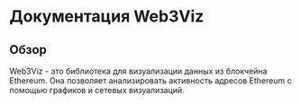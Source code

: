 # Документация Web3Viz

## Обзор

Web3Viz - это библиотека для визуализации данных из блокчейна Ethereum. Она позволяет анализировать активность адресов Ethereum с помощью графиков и сетевых визуализаций.
